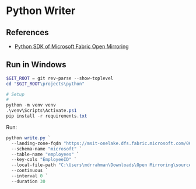 # Python Writer

## References

* [Python SDK of Microsoft Fabric Open Mirroring](https://github.com/microsoft/fabric-toolbox/tree/main/tools/OpenMirroringPythonSDK)

## Run in Windows

```powershell
$GIT_ROOT = git rev-parse --show-toplevel
cd "$GIT_ROOT\projects\python"

# Setup
#
python -m venv venv
.\venv\Scripts\Activate.ps1
pip install -r requirements.txt
```

Run:

```powershell
python write.py `
  --landing-zone-fqdn "https://msit-onelake.dfs.fabric.microsoft.com/061901d0-4d8b-4c91-b78f-2f11189fe530/f0a2c69e-ad20-4cd1-b35b-409776de3d66/Files/LandingZone" `
  --schema-name "microsoft" `
  --table-name "employees" `
  --key-cols "EmployeeID" `
  --local-file-path "C:\Users\mdrrahman\Downloads\Open Mirroring\source_employees\00000000000000000001.parquet" `
  --continuous `
  --interval 0 `
  --duration 30
```
